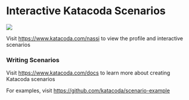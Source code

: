 # Interactive Katacoda Scenarios

[![](http://shields.katacoda.com/katacoda/nassi/count.svg)](https://www.katacoda.com/nassi "Get your profile on Katacoda.com")

Visit https://www.katacoda.com/nassi to view the profile and interactive scenarios

### Writing Scenarios
Visit https://www.katacoda.com/docs to learn more about creating Katacoda scenarios

For examples, visit https://github.com/katacoda/scenario-example
